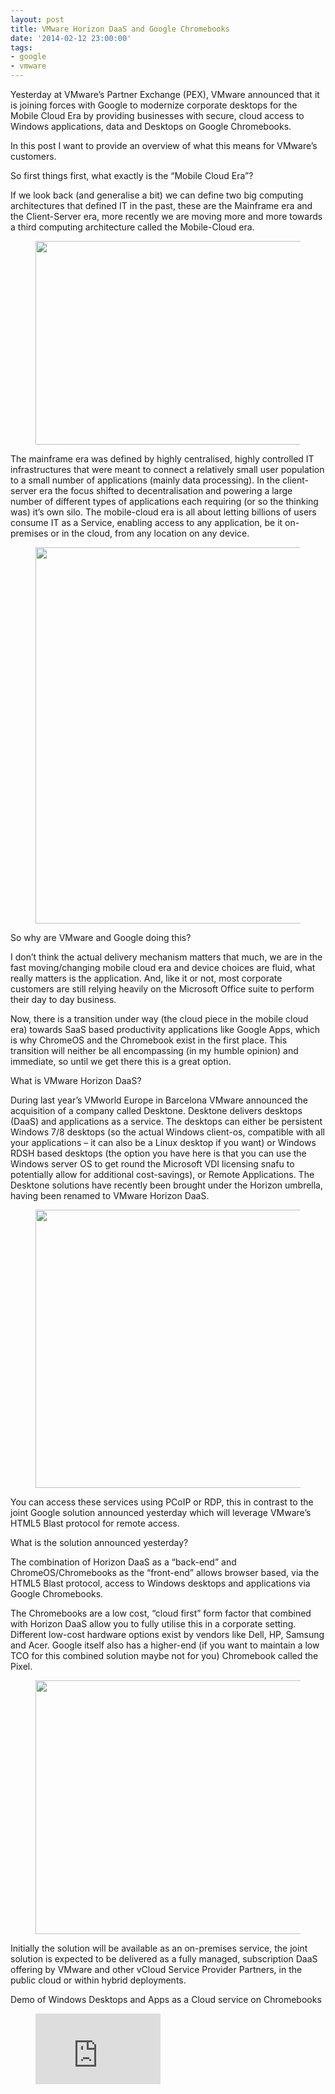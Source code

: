 ```yaml
---
layout: post
title: VMware Horizon DaaS and Google Chromebooks
date: '2014-02-12 23:00:00'
tags:
- google
- vmware
---
```


Yesterday at VMware’s Partner Exchange (PEX), VMware announced that it is joining forces with Google to modernize corporate desktops for the Mobile Cloud Era by providing businesses with secure, cloud access to Windows applications, data and Desktops on Google Chromebooks.

In this post I want to provide an overview of what this means for VMware’s customers.

So first things first, what exactly is the “Mobile Cloud Era”?

If we look back (and generalise a bit) we can define two big computing architectures that defined IT in the past, these are the Mainframe era and the Client-Server era, more recently we are moving more and more towards a third computing architecture called the Mobile-Cloud era.

<figure class="kg-card kg-image-card"><img src=" __GHOST_URL__ /content/images/2021/08/daas1.png" class="kg-image" alt loading="lazy" width="1108" height="326" srcset=" __GHOST_URL__ /content/images/size/w600/2021/08/daas1.png 600w, __GHOST_URL__ /content/images/size/w1000/2021/08/daas1.png 1000w, __GHOST_URL__ /content/images/2021/08/daas1.png 1108w" sizes="(min-width: 720px) 720px"></figure>

The mainframe era was defined by highly centralised, highly controlled IT infrastructures that were meant to connect a relatively small user population to a small number of applications (mainly data processing). In the client-server era the focus shifted to decentralisation and powering a large number of different types of applications each requiring (or so the thinking was) it’s own silo. The mobile-cloud era is all about letting billions of users consume IT as a Service, enabling access to any application, be it on-premises or in the cloud, from any location on any device.

<figure class="kg-card kg-image-card"><img src=" __GHOST_URL__ /content/images/2021/08/daas2.png" class="kg-image" alt loading="lazy" width="1108" height="602" srcset=" __GHOST_URL__ /content/images/size/w600/2021/08/daas2.png 600w, __GHOST_URL__ /content/images/size/w1000/2021/08/daas2.png 1000w, __GHOST_URL__ /content/images/2021/08/daas2.png 1108w" sizes="(min-width: 720px) 720px"></figure>

So why are VMware and Google doing this?

I don’t think the actual delivery mechanism matters that much, we are in the fast moving/changing mobile cloud era and device choices are fluid, what really matters is the application. And, like it or not, most corporate customers are still relying heavily on the Microsoft Office suite to perform their day to day business.

Now, there is a transition under way (the cloud piece in the mobile cloud era) towards SaaS based productivity applications like Google Apps, which is why ChromeOS and the Chromebook exist in the first place. This transition will neither be all encompassing (in my humble opinion) and immediate, so until we get there this is a great option.

What is VMware Horizon DaaS?

During last year’s VMworld Europe in Barcelona VMware announced the acquisition of a company called Desktone. Desktone delivers desktops (DaaS) and applications as a service. The desktops can either be persistent Windows 7/8 desktops (so the actual Windows client-os, compatible with all your applications – it can also be a Linux desktop if you want) or Windows RDSH based desktops (the option you have here is that you can use the Windows server OS to get round the Microsoft VDI licensing snafu to potentially allow for additional cost-savings), or Remote Applications. The Desktone solutions have recently been brought under the Horizon umbrella, having been renamed to VMware Horizon DaaS.

<figure class="kg-card kg-image-card"><img src=" __GHOST_URL__ /content/images/2021/08/daas3.jpg" class="kg-image" alt loading="lazy" width="630" height="445" srcset=" __GHOST_URL__ /content/images/size/w600/2021/08/daas3.jpg 600w, __GHOST_URL__ /content/images/2021/08/daas3.jpg 630w"></figure>

You can access these services using PCoIP or RDP, this in contrast to the joint Google solution announced yesterday which will leverage VMware’s HTML5 Blast protocol for remote access.

What is the solution announced yesterday?

The combination of Horizon DaaS as a “back-end” and ChromeOS/Chromebooks as the “front-end” allows browser based, via the HTML5 Blast protocol, access to Windows desktops and applications via Google Chromebooks.

The Chromebooks are a low cost, “cloud first” form factor that combined with Horizon DaaS allow you to fully utilise this in a corporate setting. Different low-cost hardware options exist by vendors like Dell, HP, Samsung and Acer. Google itself also has a higher-end (if you want to maintain a low TCO for this combined solution maybe not for you) Chromebook called the Pixel.

<figure class="kg-card kg-image-card"><img src=" __GHOST_URL__ /content/images/2021/08/daas4.jpg" class="kg-image" alt loading="lazy" width="610" height="406" srcset=" __GHOST_URL__ /content/images/size/w600/2021/08/daas4.jpg 600w, __GHOST_URL__ /content/images/2021/08/daas4.jpg 610w"></figure>

Initially the solution will be available as an on-premises service, the joint solution is expected to be delivered as a fully managed, subscription DaaS offering by VMware and other vCloud Service Provider Partners, in the public cloud or within hybrid deployments.

Demo of Windows Desktops and Apps as a Cloud service on Chromebooks

<figure class="kg-card kg-embed-card"><iframe width="200" height="113" src="https://www.youtube.com/embed/1P0y09vR-L4?feature=oembed" frameborder="0" allow="accelerometer; autoplay; clipboard-write; encrypted-media; gyroscope; picture-in-picture" allowfullscreen></iframe></figure>